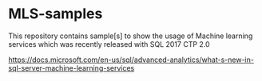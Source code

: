 # MLS-samples

This repository contains sample[s] to show the usage of  Machine learning services which was recently released with SQL 2017 CTP 2.0

https://docs.microsoft.com/en-us/sql/advanced-analytics/what-s-new-in-sql-server-machine-learning-services
